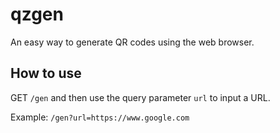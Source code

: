 # qzgen
An easy way to generate QR codes using the web browser.

## How to use
GET `/gen` and then use the query parameter `url` to input a URL.

Example:
`/gen?url=https://www.google.com`
